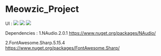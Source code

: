 # Meowzic_Project
UI :
![](https://github.com/mohammedgamal2002/Meowzic_Project/blob/master/Meowzic%20Screenshots/MediaMenu.png)
![](https://github.com/mohammedgamal2002/Meowzic_Project/blob/master/Meowzic%20Screenshots/PlaylistMenu.png)
![](https://github.com/mohammedgamal2002/Meowzic_Project/blob/master/Meowzic%20Screenshots/SoundWaveView.png)




Dependencies :
  1.NAudio.2.0.1
  https://www.nuget.org/packages/NAudio/
  
  2.FontAwesome.Sharp.5.15.4
  https://www.nuget.org/packages/FontAwesome.Sharp/
  
  
  
